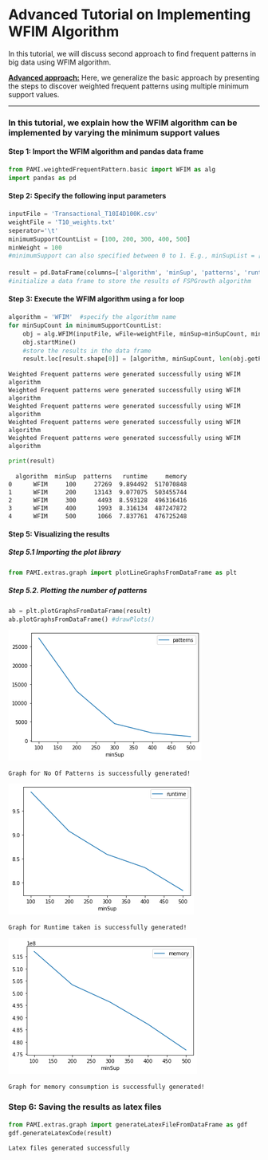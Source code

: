 # Advanced Tutorial on Implementing WFIM Algorithm

In this tutorial, we will discuss second approach to find frequent patterns in big data using WFIM algorithm.

[__Advanced approach:__](#advApproach) Here, we generalize the basic approach by presenting the steps to discover weighted frequent patterns using multiple minimum support values.

***

### In this tutorial, we explain how the WFIM algorithm  can be implemented by varying the minimum support values

#### Step 1: Import the WFIM algorithm and pandas data frame


```python
from PAMI.weightedFrequentPattern.basic import WFIM as alg
import pandas as pd
```

#### Step 2: Specify the following input parameters


```python
inputFile = 'Transactional_T10I4D100K.csv'
weightFile = 'T10_weights.txt'
seperator='\t'
minimumSupportCountList = [100, 200, 300, 400, 500] 
minWeight = 100
#minimumSupport can also specified between 0 to 1. E.g., minSupList = [0.005, 0.006, 0.007, 0.008, 0.009]

result = pd.DataFrame(columns=['algorithm', 'minSup', 'patterns', 'runtime', 'memory']) 
#initialize a data frame to store the results of FSPGrowth algorithm
```

#### Step 3: Execute the WFIM algorithm using a for loop


```python
algorithm = 'WFIM'  #specify the algorithm name
for minSupCount in minimumSupportCountList:
    obj = alg.WFIM(inputFile, wFile=weightFile, minSup=minSupCount, minWeight=minWeight, sep=seperator)
    obj.startMine()
    #store the results in the data frame
    result.loc[result.shape[0]] = [algorithm, minSupCount, len(obj.getPatterns()), obj.getRuntime(), obj.getMemoryRSS()]

```

    Weighted Frequent patterns were generated successfully using WFIM algorithm
    Weighted Frequent patterns were generated successfully using WFIM algorithm
    Weighted Frequent patterns were generated successfully using WFIM algorithm
    Weighted Frequent patterns were generated successfully using WFIM algorithm
    Weighted Frequent patterns were generated successfully using WFIM algorithm



```python
print(result)
```

      algorithm  minSup  patterns   runtime     memory
    0      WFIM     100     27269  9.894492  517070848
    1      WFIM     200     13143  9.077075  503455744
    2      WFIM     300      4493  8.593128  496316416
    3      WFIM     400      1993  8.316134  487247872
    4      WFIM     500      1066  7.837761  476725248


#### Step 5: Visualizing the results

##### Step 5.1 Importing the plot library


```python
from PAMI.extras.graph import plotLineGraphsFromDataFrame as plt
```

##### Step 5.2. Plotting the number of patterns


```python
ab = plt.plotGraphsFromDataFrame(result)
ab.plotGraphsFromDataFrame() #drawPlots()
```


    
![png](output_15_0.png)
    


    Graph for No Of Patterns is successfully generated!



    
![png](output_15_2.png)
    


    Graph for Runtime taken is successfully generated!



    
![png](output_15_4.png)
    


    Graph for memory consumption is successfully generated!


### Step 6: Saving the results as latex files


```python
from PAMI.extras.graph import generateLatexFileFromDataFrame as gdf
gdf.generateLatexCode(result)
```

    Latex files generated successfully



```python

```
